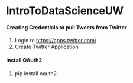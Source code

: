 # IntroToDataScienceUW

#### Creating Credentials to pull Tweets from Twitter
1. Login to https://apps.twitter.com/
2. Create Twitter Application

#### Install OAuth2
1. pip install oauth2
